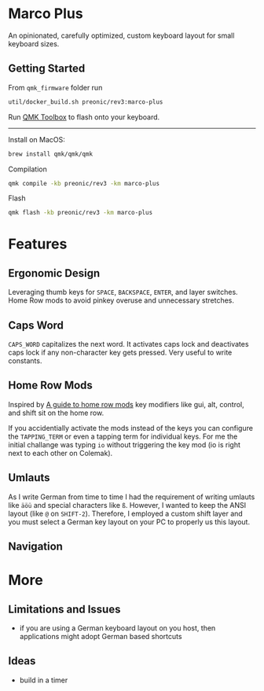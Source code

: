 # Marco Plus

An opinionated, carefully optimized, custom keyboard layout for small keyboard sizes.

## Getting Started

From `qmk_firmware` folder run

```bash
util/docker_build.sh preonic/rev3:marco-plus
```

Run [QMK Toolbox](https://github.com/qmk/qmk_toolbox) to flash onto your keyboard.

---

Install on MacOS:

```sh
brew install qmk/qmk/qmk
```

Compilation

```sh
qmk compile -kb preonic/rev3 -km marco-plus
```

Flash

```sh
qmk flash -kb preonic/rev3 -km marco-plus
```

# Features

## Ergonomic Design
Leveraging thumb keys for `SPACE`, `BACKSPACE`, `ENTER`, and layer switches.
Home Row mods to avoid pinkey overuse and unnecessary stretches.

## Caps Word
`CAPS_WORD` capitalizes the next word. It activates caps lock and deactivates caps lock if any non-character key gets pressed.
Very useful to write constants.

## Home Row Mods
Inspired by [A guide to home row mods](https://precondition.github.io/home-row-mods) key modifiers like gui, alt, control, and shift sit on the home row.

If you accidentially activate the mods instead of the keys you can configure the `TAPPING_TERM` or even a tapping term for individual keys.
For me the initial challange was typing `io` without triggering the key mod (io is right next to each other on Colemak).

## Umlauts
As I write German from time to time I had the requirement of writing umlauts like `äöü` and special characters like `ß`.
However, I wanted to keep the ANSI layout (like `@` on `SHIFT-2`). Therefore, I employed a custom shift layer and you must select a German key layout on your PC to properly us this layout.

## Navigation

# More

## Limitations and Issues
- if you are using a German keyboard layout on you host, then applications might adopt German based shortcuts

## Ideas
- build in a timer